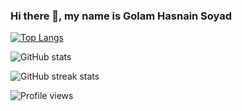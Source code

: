 ### Hi there 👋, my name is Golam Hasnain Soyad
 

[![Top Langs](https://github-readme-stats.vercel.app/api/top-langs/?username=GHSoyad)](https://github.com/anuraghazra/github-readme-stats)

![GitHub stats](https://github-readme-stats.vercel.app/api?username=GHSoyad&show_icons=true)  

![GitHub streak stats](https://github-readme-streak-stats.herokuapp.com/?user=GHSoyad)  

![Profile views](https://gpvc.arturio.dev/GHSoyad)  
